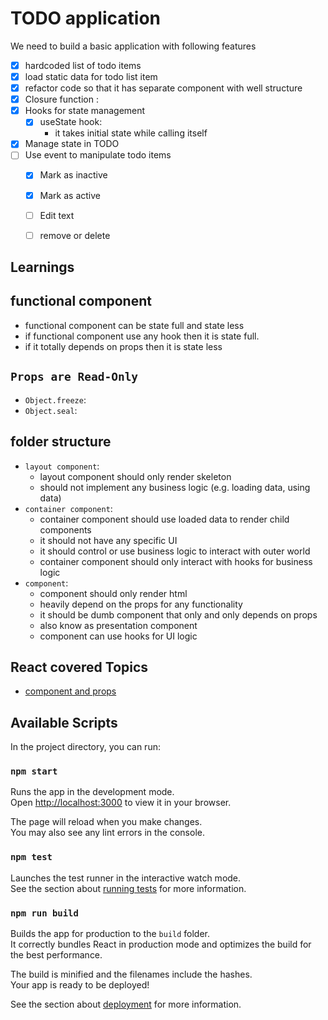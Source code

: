 # TODO application
We need to build a basic application with following features
- [x] hardcoded list of todo items
- [x] load static data for todo list item
- [x] refactor code so that it has separate component with well structure
- [x] Closure function : 
- [x] Hooks for state management
  - [x] useState hook:
      - it takes initial state while calling itself
- [x] Manage state in TODO
- [ ] Use event to manipulate todo items
  - [x] Mark as inactive
  - [x] Mark as active
  - [ ] Edit text
  - [ ] remove or delete



## Learnings
## functional component
- functional component can be state full and state less
- if functional component use any hook then it is state full.
- if it totally depends on props then it is state less

## `Props are Read-Only`
- `Object.freeze`:
- `Object.seal`: 

## folder structure
- `layout component`: 
  - layout component should only render skeleton 
  - should not implement any business logic (e.g. loading data, using data)
- `container component`: 
  - container component should use loaded data to render child components
  - it should not have any specific UI
  - it should control or use business logic to interact with outer world
  - container component should only interact with hooks for business logic
- `component`:
  - component should only render html
  - heavily depend on the props for any functionality
  - it should be dumb component that only and only depends on props
  - also know as presentation component
  - component can use hooks for UI logic

## React covered Topics
- [component and props](https://reactjs.org/docs/components-and-props.html)

## Available Scripts

In the project directory, you can run:

### `npm start`

Runs the app in the development mode.\
Open [http://localhost:3000](http://localhost:3000) to view it in your browser.

The page will reload when you make changes.\
You may also see any lint errors in the console.

### `npm test`

Launches the test runner in the interactive watch mode.\
See the section about [running tests](https://facebook.github.io/create-react-app/docs/running-tests) for more information.

### `npm run build`

Builds the app for production to the `build` folder.\
It correctly bundles React in production mode and optimizes the build for the best performance.

The build is minified and the filenames include the hashes.\
Your app is ready to be deployed!

See the section about [deployment](https://facebook.github.io/create-react-app/docs/deployment) for more information.

